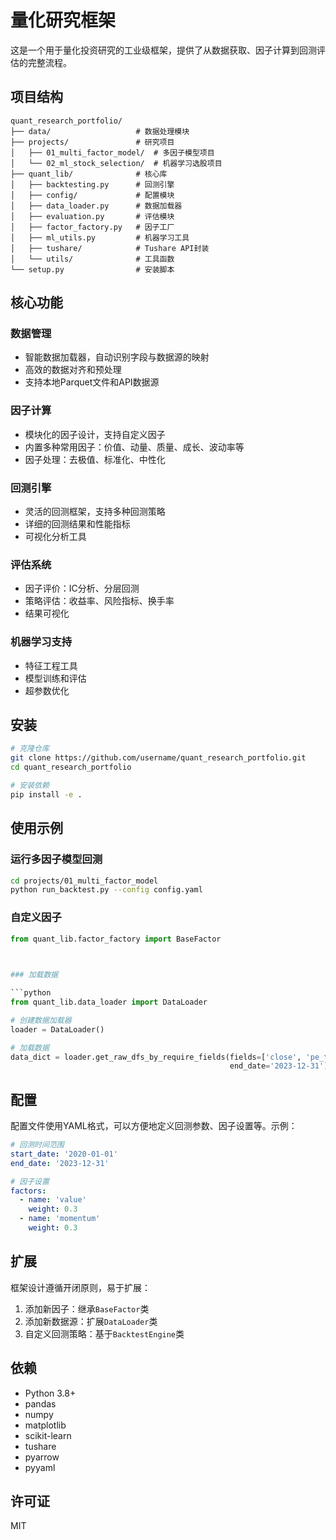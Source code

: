 # 量化研究框架

这是一个用于量化投资研究的工业级框架，提供了从数据获取、因子计算到回测评估的完整流程。

## 项目结构

```
quant_research_portfolio/
├── data/                   # 数据处理模块
├── projects/               # 研究项目
│   ├── 01_multi_factor_model/  # 多因子模型项目
│   └── 02_ml_stock_selection/  # 机器学习选股项目
├── quant_lib/              # 核心库
│   ├── backtesting.py      # 回测引擎
│   ├── config/             # 配置模块
│   ├── data_loader.py      # 数据加载器
│   ├── evaluation.py       # 评估模块
│   ├── factor_factory.py   # 因子工厂
│   ├── ml_utils.py         # 机器学习工具
│   ├── tushare/            # Tushare API封装
│   └── utils/              # 工具函数
└── setup.py                # 安装脚本
```

## 核心功能

### 数据管理

- 智能数据加载器，自动识别字段与数据源的映射
- 高效的数据对齐和预处理
- 支持本地Parquet文件和API数据源

### 因子计算

- 模块化的因子设计，支持自定义因子
- 内置多种常用因子：价值、动量、质量、成长、波动率等
- 因子处理：去极值、标准化、中性化

### 回测引擎

- 灵活的回测框架，支持多种回测策略
- 详细的回测结果和性能指标
- 可视化分析工具

### 评估系统

- 因子评价：IC分析、分层回测
- 策略评估：收益率、风险指标、换手率
- 结果可视化

### 机器学习支持

- 特征工程工具
- 模型训练和评估
- 超参数优化

## 安装

```bash
# 克隆仓库
git clone https://github.com/username/quant_research_portfolio.git
cd quant_research_portfolio

# 安装依赖
pip install -e .
```

## 使用示例

### 运行多因子模型回测

```bash
cd projects/01_multi_factor_model
python run_backtest.py --config config.yaml
```

### 自定义因子

```python
from quant_lib.factor_factory import BaseFactor

 

### 加载数据

```python
from quant_lib.data_loader import DataLoader

# 创建数据加载器
loader = DataLoader()

# 加载数据
data_dict = loader.get_raw_dfs_by_require_fields(fields=['close', 'pe_ttm', 'pb'], start_date='2020-01-01',
                                                 end_date='2023-12-31')
```

## 配置

配置文件使用YAML格式，可以方便地定义回测参数、因子设置等。示例：

```yaml
# 回测时间范围
start_date: '2020-01-01'
end_date: '2023-12-31'

# 因子设置
factors:
  - name: 'value'
    weight: 0.3
  - name: 'momentum'
    weight: 0.3
```

## 扩展

框架设计遵循开闭原则，易于扩展：

1. 添加新因子：继承`BaseFactor`类
2. 添加新数据源：扩展`DataLoader`类
3. 自定义回测策略：基于`BacktestEngine`类

## 依赖

- Python 3.8+
- pandas
- numpy
- matplotlib
- scikit-learn
- tushare
- pyarrow
- pyyaml

## 许可证

MIT 